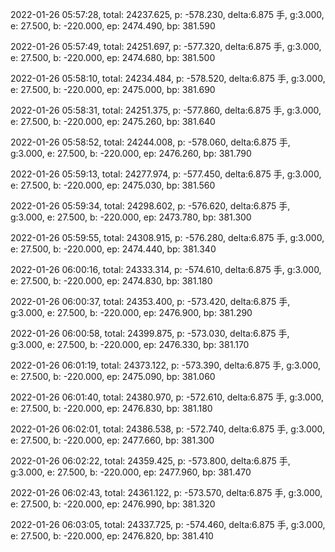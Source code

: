 2022-01-26 05:57:28, total: 24237.625, p: -578.230, delta:6.875 手, g:3.000, e: 27.500, b: -220.000, ep: 2474.490, bp: 381.590

2022-01-26 05:57:49, total: 24251.697, p: -577.320, delta:6.875 手, g:3.000, e: 27.500, b: -220.000, ep: 2474.680, bp: 381.500

2022-01-26 05:58:10, total: 24234.484, p: -578.520, delta:6.875 手, g:3.000, e: 27.500, b: -220.000, ep: 2475.000, bp: 381.690

2022-01-26 05:58:31, total: 24251.375, p: -577.860, delta:6.875 手, g:3.000, e: 27.500, b: -220.000, ep: 2475.260, bp: 381.640

2022-01-26 05:58:52, total: 24244.008, p: -578.060, delta:6.875 手, g:3.000, e: 27.500, b: -220.000, ep: 2476.260, bp: 381.790

2022-01-26 05:59:13, total: 24277.974, p: -577.450, delta:6.875 手, g:3.000, e: 27.500, b: -220.000, ep: 2475.030, bp: 381.560

2022-01-26 05:59:34, total: 24298.602, p: -576.620, delta:6.875 手, g:3.000, e: 27.500, b: -220.000, ep: 2473.780, bp: 381.300

2022-01-26 05:59:55, total: 24308.915, p: -576.280, delta:6.875 手, g:3.000, e: 27.500, b: -220.000, ep: 2474.440, bp: 381.340

2022-01-26 06:00:16, total: 24333.314, p: -574.610, delta:6.875 手, g:3.000, e: 27.500, b: -220.000, ep: 2474.830, bp: 381.180

2022-01-26 06:00:37, total: 24353.400, p: -573.420, delta:6.875 手, g:3.000, e: 27.500, b: -220.000, ep: 2476.900, bp: 381.290

2022-01-26 06:00:58, total: 24399.875, p: -573.030, delta:6.875 手, g:3.000, e: 27.500, b: -220.000, ep: 2476.330, bp: 381.170

2022-01-26 06:01:19, total: 24373.122, p: -573.390, delta:6.875 手, g:3.000, e: 27.500, b: -220.000, ep: 2475.090, bp: 381.060

2022-01-26 06:01:40, total: 24380.970, p: -572.610, delta:6.875 手, g:3.000, e: 27.500, b: -220.000, ep: 2476.830, bp: 381.180

2022-01-26 06:02:01, total: 24386.538, p: -572.740, delta:6.875 手, g:3.000, e: 27.500, b: -220.000, ep: 2477.660, bp: 381.300

2022-01-26 06:02:22, total: 24359.425, p: -573.800, delta:6.875 手, g:3.000, e: 27.500, b: -220.000, ep: 2477.960, bp: 381.470

2022-01-26 06:02:43, total: 24361.122, p: -573.570, delta:6.875 手, g:3.000, e: 27.500, b: -220.000, ep: 2476.990, bp: 381.320

2022-01-26 06:03:05, total: 24337.725, p: -574.460, delta:6.875 手, g:3.000, e: 27.500, b: -220.000, ep: 2476.820, bp: 381.410